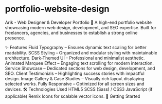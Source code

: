 # portfolio-website-design
Arik - Web Designer & Developer Portfolio 🚀
A high-end portfolio website showcasing modern web design, development, and SEO expertise. Built for freelancers, agencies, and businesses to establish a strong online presence.

✨ Features
Fluid Typography – Ensures dynamic text scaling for better readability.
SCSS Styling – Organized and modular styling with maintainable architecture.
Dark-Themed UI – Professional and minimalist aesthetic.
Animated Marquee Effect – Engaging text scrolling for modern interaction.
Service Showcase – Dedicated sections for web design, development, and SEO.
Client Testimonials – Highlighting success stories with impactful design.
Image Gallery & Case Studies – Visually rich layout displaying selected works.
Fully Responsive – Optimized for all screen sizes and devices.
🛠️ Technologies Used
HTML5
SCSS (Sass) / CSS3
JavaScript (if applicable)
Remix Icons for scalable vector icons.
🚀 Getting Started

